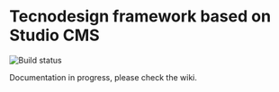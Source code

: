 # Tecnodesign framework based on Studio CMS

![Build status](https://api.travis-ci.com/capile/tecnodesign.svg?branch=master)

Documentation in progress, please check the wiki.

